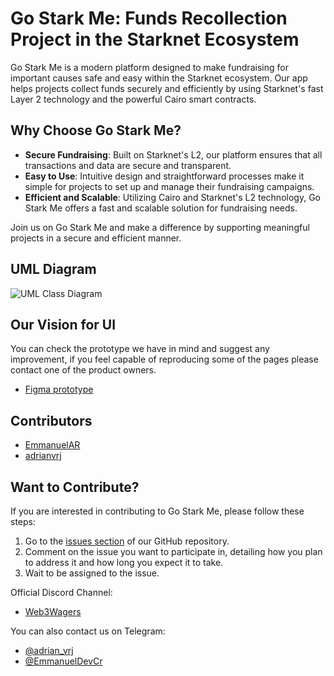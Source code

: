 # Go Stark Me: Funds Recollection Project in the Starknet Ecosystem

Go Stark Me is a modern platform designed to make fundraising for important causes safe and easy within the Starknet ecosystem. Our app helps projects collect funds securely and efficiently by using Starknet's fast Layer 2 technology and the powerful Cairo smart contracts.

## Why Choose Go Stark Me?

- **Secure Fundraising**: Built on Starknet's L2, our platform ensures that all transactions and data are secure and transparent.
- **Easy to Use**: Intuitive design and straightforward processes make it simple for projects to set up and manage their fundraising campaigns.
- **Efficient and Scalable**: Utilizing Cairo and Starknet's L2 technology, Go Stark Me offers a fast and scalable solution for fundraising needs.

Join us on Go Stark Me and make a difference by supporting meaningful projects in a secure and efficient manner.

## UML Diagram

![UML Class Diagram](https://github.com/user-attachments/assets/479c9296-e3ac-4ad3-bf79-5f458c456a45)


## Our Vision for UI

You can check the prototype we have in mind and suggest any improvement, if you feel capable of reproducing some of the pages please contact one of the product owners.

- [Figma prototype](https://www.figma.com/design/SCiGViaoPT9UTrT7CsLbAt/Go-Stark-Me?node-id=0-1&t=FUhnIhNcXRIGkQ16-1)

## Contributors

- [EmmanuelAR](https://github.com/EmmanuelAR)
- [adrianvrj](https://github.com/adrianvrj)

## Want to Contribute?

If you are interested in contributing to Go Stark Me, please follow these steps:

1. Go to the [issues section](https://github.com/web3wagers/gostarkme/issues) of our GitHub repository.
2. Comment on the issue you want to participate in, detailing how you plan to address it and how long you expect it to take.
3. Wait to be assigned to the issue.

Official Discord Channel:
- [Web3Wagers](https://discord.gg/sEpnC6JB2U)

You can also contact us on Telegram:

- [@adrian_vrj](https://t.me/adrian_vrj)
- [@EmmanuelDevCr](https://t.me/EmmanuelDevCr)

